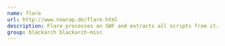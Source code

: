 ```yaml
---
name: flare
url: http://www.nowrap.de/flare.html
description: Flare processes an SWF and extracts all scripts from it.
group: blackarch blackarch-misc
---
```

